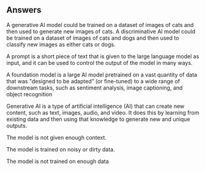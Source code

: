 ## Answers

A generative AI model could be trained on a dataset of images of cats and then used to generate new images of cats. A discriminative AI model could be trained on a dataset of images of cats and dogs and then used to classify new images as either cats or dogs.

A prompt is a short piece of text that is given to the large language model as input, and it can be used to control the output of the model in many ways.

A foundation model is a large AI model pretrained on a vast quantity of data that was "designed to be adapted” (or fine-tuned) to a wide range of downstream tasks, such as sentiment analysis, image captioning, and object recognition

Generative AI is a type of artificial intelligence (AI) that can create new content, such as text, images, audio, and video. It does this by learning from existing data and then using that knowledge to generate new and unique outputs.

The model is not given enough context.

The model is trained on noisy or dirty data.

The model is not trained on enough data
